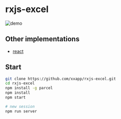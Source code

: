 # rxjs-excel

![demo](./rxjs-excel.gif)

## Other implementations

* [react](https://github.com/xxapp/rxjs-excel-react)

## Start

```bash
git clone https://github.com/xxapp/rxjs-excel.git
cd rxjs-excel
npm install -g parcel
npm install
npm start

# new session
npm run server
```
